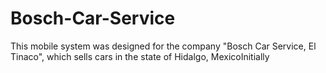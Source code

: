 # Bosch-Car-Service
This mobile system was designed for the company "Bosch Car Service, El Tinaco", which sells cars in the state of Hidalgo, MexicoInitially
